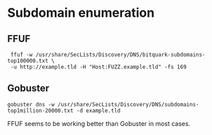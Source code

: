 # Subdomain enumeration

## FFUF

```shell
 ffuf -w /usr/share/SecLists/Discovery/DNS/bitquark-subdomains-top100000.txt \
 -u http://example.tld -H "Host:FUZZ.example.tld" -fs 169
```

## Gobuster

```shell
gobuster dns -w /usr/share/SecLists/Discovery/DNS/subdomains-top1million-20000.txt -d example.tld
```

FFUF seems to be working better than Gobuster in most cases.
